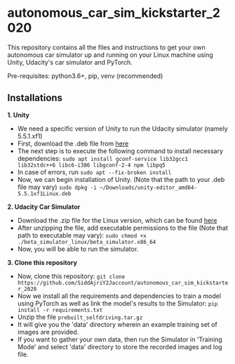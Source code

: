 # autonomous_car_sim_kickstarter_2020
This repository contains all the files and instructions to get your own autonomous car simulator up and running on your Linux machine using Unity, Udacity's car simulator and PyTorch.

Pre-requisites: python3.6+, pip, venv (recommended)

## Installations
**1. Unity**
- We need a specific version of Unity to run the Udacity simulator (namely 5.5.1.xf1)
- First, download the .deb file from [here](https://beta.unity3d.com/download/f5287bef00ff/public_download.html)
- The next step is to execute the following command to install necessary dependencies: ```sudo apt install gconf-service lib32gcc1 lib32stdc++6 libc6-i386 libgconf-2-4 npm libpq5```
- In case of errors, run ```sudo apt --fix-broken install```
- Now, we can begin installation of Unity. (Note that the path to your .deb file may vary) ```sudo dpkg -i ~/Downloads/unity-editor_amd64-5.5.1xf1Linux.deb```

**2. Udacity Car Simulator**
- Download the .zip file for the Linux version, which can be found [here](https://s3-us-west-1.amazonaws.com/udacity-selfdrivingcar/Term1-Sim/term1-simulator-linux.zip)
- After unzipping the file, add executable permissions to the file (Note that path to executable may vary): ```sudo chmod +x ./beta_simulator_linux/beta_simulator.x86_64```
- Now, you will be able to run the simulator.

**3. Clone this repository**
- Now, clone this repository: ```git clone https://github.com/SiddAjriY2Jaccount/autonomous_car_sim_kickstarter_2020```
- Now we install all the requirements and dependencies to train a model using PyTorch as well as link the model's results to the Simulator: ```pip install -r requirements.txt ```  
- Unzip the file ```prebuilt_selfdriving.tar.gz```
- It will give you the 'data' directory wherein an example training set of images are provided.
- If you want to gather your own data, then run the Simulator in 'Training Mode' and select 'data' directory to store the recorded images and log file.
